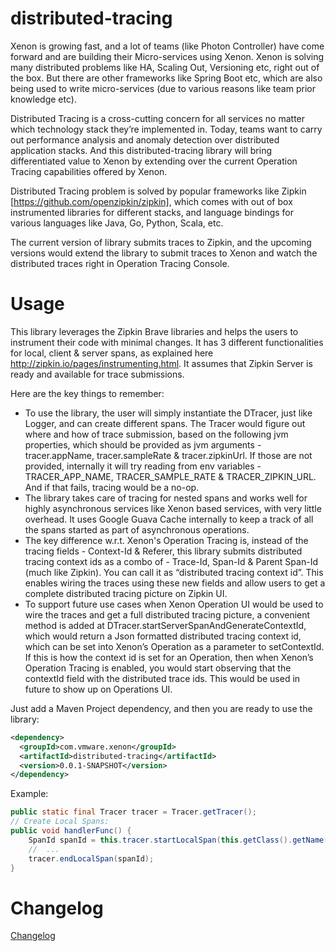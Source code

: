 # distributed-tracing
Xenon is growing fast, and a lot of teams (like Photon Controller) have come forward and are building their
Micro-services using Xenon. Xenon is solving many distributed problems like HA, Scaling Out, Versioning etc, right
out of the box. But there are other frameworks like Spring Boot etc, which are also being used to write micro-services
(due to various reasons like team prior knowledge etc).

Distributed Tracing is a cross-cutting concern for all services no matter which technology stack they’re implemented in.
Today, teams want to carry out performance analysis and anomaly detection over distributed application stacks. And this
distributed-tracing library will bring differentiated value to Xenon by extending over the current Operation Tracing
capabilities offered by Xenon.
  
Distributed Tracing problem is solved by popular frameworks like Zipkin [https://github.com/openzipkin/zipkin], which
comes with out of box instrumented libraries for different stacks, and language bindings for various languages like
Java, Go, Python, Scala, etc.

The current version of library submits traces to Zipkin, and the upcoming versions would extend the library to submit
traces to Xenon and watch the distributed traces right in Operation Tracing Console.

# Usage
This library leverages the Zipkin Brave libraries and helps the users to instrument their code with minimal changes. It
has 3 different functionalities for local, client & server spans, as explained here 
http://zipkin.io/pages/instrumenting.html. It assumes that Zipkin Server is ready and available for trace submissions.

Here are the key things to remember:
- To use the library, the user will simply instantiate the DTracer, just like Logger, and can create different spans.
  The Tracer would figure out where and how of trace submission, based on the following jvm properties, which should be
  provided as jvm arguments - tracer.appName, tracer.sampleRate & tracer.zipkinUrl. If those are not provided,
  internally it will try reading from env variables - TRACER_APP_NAME, TRACER_SAMPLE_RATE & TRACER_ZIPKIN_URL. And if
  that fails, tracing would be a no-op.
- The library takes care of tracing for nested spans and works well for highly asynchronous services like Xenon based
  services, with very little overhead. It uses Google Guava Cache internally to keep a track of all the spans started as
  part of asynchronous operations.
- The key difference w.r.t. Xenon's Operation Tracing is, instead of the tracing fields - Context-Id & Referer, this
  library submits distributed tracing context ids as a combo of - Trace-Id, Span-Id & Parent Span-Id (much like Zipkin).
  You can call it as “distributed tracing context id”. This enables wiring the traces using these new fields and allow
  users to get a complete distributed tracing picture on Zipkin UI.
- To support future use cases when Xenon Operation UI would be used to wire the traces and get a full distributed
  tracing picture, a convenient method is added at DTracer.startServerSpanAndGenerateContextId, which would return a
  Json formatted distributed tracing context id, which can be set into Xenon’s Operation as a parameter to setContextId.
  If this is how the context id is set for an Operation, then when Xenon’s Operation Tracing is enabled, you would start
  observing that the contextId field with the distributed trace ids. This would be used in future to show up on
  Operations UI.

Just add a Maven Project dependency, and then you are ready to use the library:
```xml
<dependency>
  <groupId>com.vmware.xenon</groupId>
  <artifactId>distributed-tracing</artifactId>
  <version>0.0.1-SNAPSHOT</version>
</dependency>
```

Example:
```java
public static final Tracer tracer = Tracer.getTracer();
// Create Local Spans:
public void handlerFunc() {
    SpanId spanId = this.tracer.startLocalSpan(this.getClass().getName(), "handleFunc");
    //  ...
    tracer.endLocalSpan(spanId);
}
```
# Changelog
[Changelog](CHANGELOG.md)